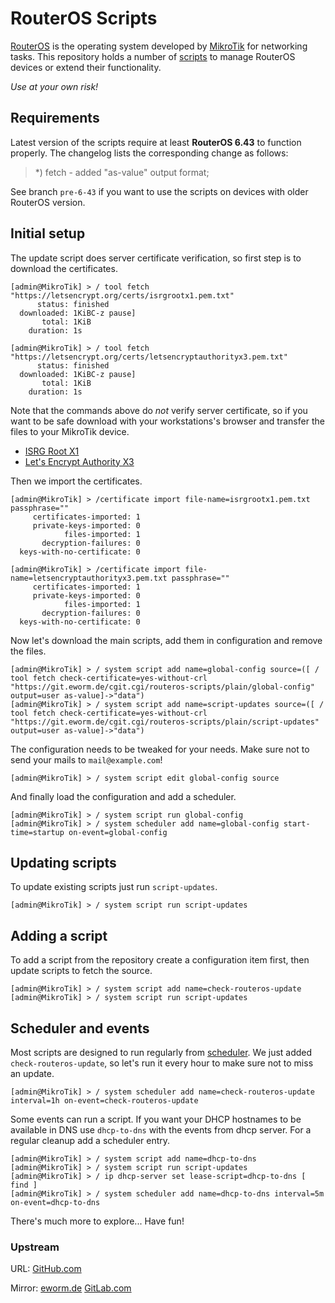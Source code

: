 RouterOS Scripts
================

[RouterOS](https://mikrotik.com/software) is the operating system developed
by [MikroTik](https://mikrotik.com/aboutus) for networking tasks. This
repository holds a number of [scripts](https://wiki.mikrotik.com/wiki/Manual:Scripting)
to manage RouterOS devices or extend their functionality.

*Use at your own risk!*

Requirements
------------

Latest version of the scripts require at least **RouterOS 6.43** to function
properly. The changelog lists the corresponding change as follows:

> *) fetch - added "as-value" output format;

See branch `pre-6-43` if you want to use the scripts on devices with older
RouterOS version.

Initial setup
-------------

The update script does server certificate verification, so first step is to
download the certificates.

    [admin@MikroTik] > / tool fetch "https://letsencrypt.org/certs/isrgrootx1.pem.txt"
          status: finished
      downloaded: 1KiBC-z pause]
           total: 1KiB
        duration: 1s

    [admin@MikroTik] > / tool fetch "https://letsencrypt.org/certs/letsencryptauthorityx3.pem.txt"
          status: finished
      downloaded: 1KiBC-z pause]
           total: 1KiB
        duration: 1s

Note that the commands above do *not* verify server certificate, so if you
want to be safe download with your workstations's browser and transfer the
files to your MikroTik device.

* [ISRG Root X1](https://letsencrypt.org/certs/isrgrootx1.pem.txt)
* [Let's Encrypt Authority X3](https://letsencrypt.org/certs/letsencryptauthorityx3.pem.txt)

Then we import the certificates.

    [admin@MikroTik] > /certificate import file-name=isrgrootx1.pem.txt passphrase=""
         certificates-imported: 1
         private-keys-imported: 0
                files-imported: 1
           decryption-failures: 0
      keys-with-no-certificate: 0

    [admin@MikroTik] > /certificate import file-name=letsencryptauthorityx3.pem.txt passphrase=""
         certificates-imported: 1
         private-keys-imported: 0
                files-imported: 1
           decryption-failures: 0
      keys-with-no-certificate: 0

Now let's download the main scripts, add them in configuration and remove the files.

    [admin@MikroTik] > / system script add name=global-config source=([ / tool fetch check-certificate=yes-without-crl "https://git.eworm.de/cgit.cgi/routeros-scripts/plain/global-config" output=user as-value]->"data")
    [admin@MikroTik] > / system script add name=script-updates source=([ / tool fetch check-certificate=yes-without-crl "https://git.eworm.de/cgit.cgi/routeros-scripts/plain/script-updates" output=user as-value]->"data")

The configuration needs to be tweaked for your needs. Make sure not to send your mails to `mail@example.com`!

    [admin@MikroTik] > / system script edit global-config source

And finally load the configuration and add a scheduler.

    [admin@MikroTik] > / system script run global-config
    [admin@MikroTik] > / system scheduler add name=global-config start-time=startup on-event=global-config

Updating scripts
----------------

To update existing scripts just run `script-updates`.

    [admin@MikroTik] > / system script run script-updates

Adding a script
---------------

To add a script from the repository create a configuration item first, then
update scripts to fetch the source.

    [admin@MikroTik] > / system script add name=check-routeros-update
    [admin@MikroTik] > / system script run script-updates

Scheduler and events
--------------------

Most scripts are designed to run regularly from
[scheduler](https://wiki.mikrotik.com/wiki/Manual:System/Scheduler). We just
added `check-routeros-update`, so let's run it every hour to make sure not to
miss an update.

    [admin@MikroTik] > / system scheduler add name=check-routeros-update interval=1h on-event=check-routeros-update

Some events can run a script. If you want your DHCP hostnames to be available
in DNS use `dhcp-to-dns` with the events from dhcp server. For a regular
cleanup add a scheduler entry.

    [admin@MikroTik] > / system script add name=dhcp-to-dns
    [admin@MikroTik] > / system script run script-updates
    [admin@MikroTik] > / ip dhcp-server set lease-script=dhcp-to-dns [ find ]
    [admin@MikroTik] > / system scheduler add name=dhcp-to-dns interval=5m on-event=dhcp-to-dns

There's much more to explore... Have fun!

### Upstream

URL:
[GitHub.com](https://github.com/eworm-de/routeros-scripts#routeros-scripts)

Mirror:
[eworm.de](https://git.eworm.de/cgit.cgi/routeros-scripts/about/)
[GitLab.com](https://gitlab.com/eworm-de/routeros-scripts#routeros-scripts)

